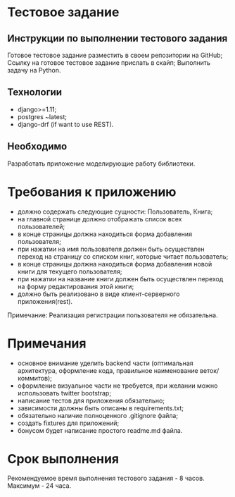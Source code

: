 # Тестовое задание 

## Инструкции по выполнении тестового задания
Готовое тестовое задание разместить в своем репозитории на GitHub;
Ссылку на готовое тестовое задание прислать в скайп;
Выполнить задачу на Python. 

## Технологии
- django>=1.11;
- postgres ~latest;
- django-drf (if want to use REST).

## Необходимо
Разработать приложение моделирующие работу библиотеки.

# Требования к приложению
- должно содержать следующие сущности: Пользователь, Книга;
- на главной странице должно отображать список всех пользователей;
- в конце страницы должна находиться форма добавления пользователя;
- при нажатии на имя пользователя должен быть осуществлен переход на страницу со списком книг, которые читает пользователь;
- в конце страницы должна находиться форма добавления новой книги для текущего пользователя;
- при нажатии на название книги должен быть осуществлен переход на форму редактирования этой книги;
- должно быть реализовано в виде клиент-серверного приложения(rest).

Примечание: Реализация регистрации пользователя не обязательна. 

# Примечания
- основное внимание уделить backend части (оптимальная архитектура, оформление кода, правильное наименование веток/коммитов);
- оформление визуальное части не требуется, при желании можно использовать twitter bootstrap;
- написание тестов для приложения обязательно;
- зависимости должны быть описаны в requirements.txt;
- обязательно наличие полноценного .gitignore файла;
- создать fixtures для приложений;
- бонусом будет написание простого readme.md файла. 

# Срок выполнения
Рекомендуемое время выполнения тестового задания - 8 часов. Максимум - 24 часа.
